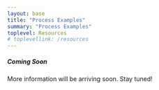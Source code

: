 ```yaml
---
layout: base
title: "Process Examples"
summary: "Process Examples"
toplevel: Resources
# toplevellink: /resources
---
```



<h5>Coming Soon</h5>
More information will be arriving soon. Stay tuned!
